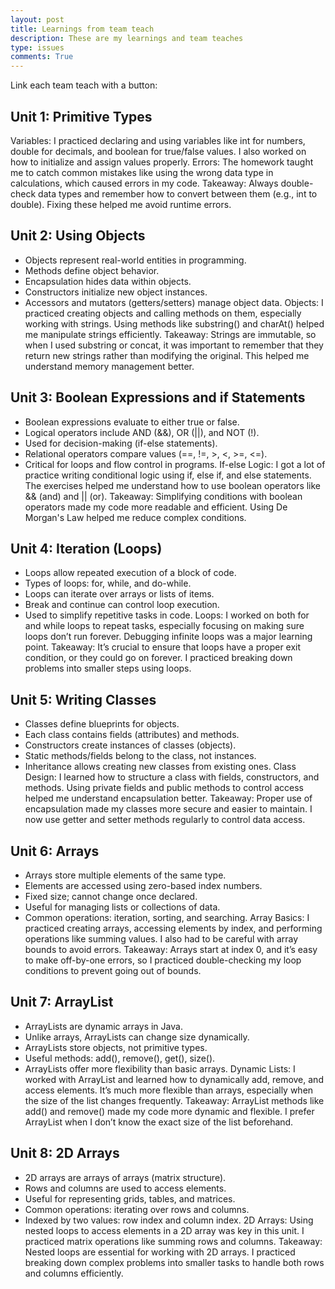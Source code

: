 ```yaml
---
layout: post
title: Learnings from team teach 
description: These are my learnings and team teaches 
type: issues
comments: True
---
```


Link each team teach with a button: 

## Unit 1: Primitive Types
Variables: I practiced declaring and using variables like int for numbers, double for decimals, and boolean for true/false values. I also worked on how to initialize and assign values properly.
Errors: The homework taught me to catch common mistakes like using the wrong data type in calculations, which caused errors in my code.
Takeaway: Always double-check data types and remember how to convert between them (e.g., int to double). Fixing these helped me avoid runtime errors.

## Unit 2: Using Objects
- Objects represent real-world entities in programming.
- Methods define object behavior.
- Encapsulation hides data within objects.
- Constructors initialize new object instances.
- Accessors and mutators (getters/setters) manage object data.
Objects: I practiced creating objects and calling methods on them, especially working with strings. Using methods like substring() and charAt() helped me manipulate strings efficiently.
Takeaway: Strings are immutable, so when I used substring or concat, it was important to remember that they return new strings rather than modifying the original. This helped me understand memory management better.

## Unit 3: Boolean Expressions and if Statements
- Boolean expressions evaluate to either true or false.
- Logical operators include AND (&&), OR (||), and NOT (!).
- Used for decision-making (if-else statements).
- Relational operators compare values (==, !=, >, <, >=, <=).
- Critical for loops and flow control in programs.
If-else Logic: I got a lot of practice writing conditional logic using if, else if, and else statements. The exercises helped me understand how to use boolean operators like && (and) and || (or).
Takeaway: Simplifying conditions with boolean operators made my code more readable and efficient. Using De Morgan's Law helped me reduce complex conditions.

## Unit 4: Iteration (Loops)
- Loops allow repeated execution of a block of code.
- Types of loops: for, while, and do-while.
- Loops can iterate over arrays or lists of items.
- Break and continue can control loop execution.
- Used to simplify repetitive tasks in code.
Loops: I worked on both for and while loops to repeat tasks, especially focusing on making sure loops don’t run forever. Debugging infinite loops was a major learning point.
Takeaway: It’s crucial to ensure that loops have a proper exit condition, or they could go on forever. I practiced breaking down problems into smaller steps using loops.

## Unit 5: Writing Classes
- Classes define blueprints for objects.
- Each class contains fields (attributes) and methods.
- Constructors create instances of classes (objects).
- Static methods/fields belong to the class, not instances.
- Inheritance allows creating new classes from existing ones.
Class Design: I learned how to structure a class with fields, constructors, and methods. Using private fields and public methods to control access helped me understand encapsulation better.
Takeaway: Proper use of encapsulation made my classes more secure and easier to maintain. I now use getter and setter methods regularly to control data access.

## Unit 6: Arrays
- Arrays store multiple elements of the same type.
- Elements are accessed using zero-based index numbers.
- Fixed size; cannot change once declared.
- Useful for managing lists or collections of data.
- Common operations: iteration, sorting, and searching.
Array Basics: I practiced creating arrays, accessing elements by index, and performing operations like summing values. I also had to be careful with array bounds to avoid errors.
Takeaway: Arrays start at index 0, and it’s easy to make off-by-one errors, so I practiced double-checking my loop conditions to prevent going out of bounds.

## Unit 7: ArrayList
- ArrayLists are dynamic arrays in Java.
- Unlike arrays, ArrayLists can change size dynamically.
- ArrayLists store objects, not primitive types.
- Useful methods: add(), remove(), get(), size(). 
- ArrayLists offer more flexibility than basic arrays.
Dynamic Lists: I worked with ArrayList and learned how to dynamically add, remove, and access elements. It’s much more flexible than arrays, especially when the size of the list changes frequently.
Takeaway: ArrayList methods like add() and remove() made my code more dynamic and flexible. I prefer ArrayList when I don’t know the exact size of the list beforehand.

## Unit 8: 2D Arrays
- 2D arrays are arrays of arrays (matrix structure).
- Rows and columns are used to access elements.
- Useful for representing grids, tables, and matrices.
- Common operations: iterating over rows and columns.
- Indexed by two values: row index and column index.
2D Arrays: Using nested loops to access elements in a 2D array was key in this unit. I practiced matrix operations like summing rows and columns.
Takeaway: Nested loops are essential for working with 2D arrays. I practiced breaking down complex problems into smaller tasks to handle both rows and columns efficiently.